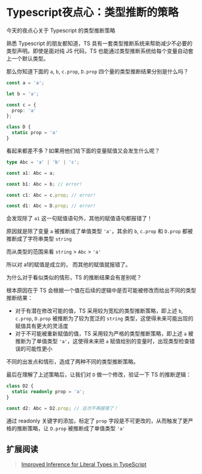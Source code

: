 # Typescript夜点心：类型推断的策略

今天的夜点心关于 Typescript 的类型推断策略

熟悉 Typescript 的朋友都知道，TS 具有一套类型推断系统来帮助减少不必要的类型声明。即使是面对纯 JS 代码，TS 也能通过类型推断系统给每个变量自动套上一个默认类型。

那么你知道下面的 `a`, `b`, `c.prop`, `D.prop` 四个量的类型推断结果分别是什么吗？

``` ts
const a = 'a';

let b = 'a';

const c = {
  prop: 'a'
};

class D {
  static prop = 'a'
}
```

看起来都差不多？如果用他们给下面的变量赋值又会发生什么呢？

``` ts
type Abc = 'a' | 'b' | 'c';

const a1: Abc = a;

const b1: Abc = b; // error!

const c1: Abc = c.prop; // error!

const d1: Abc = D.prop; // error!
```

会发现除了 `a1` 这一句赋值语句外，其他的赋值语句都报错了！

原因就是除了变量 `a` 被推断成了单值类型 `'a'`，其余的 `b`, `c.prop` 和 `D.prop` 都被推断成了字符串类型 `string`

而从类型的范围来看 `string` > `Abc` > `'a'`

所以对 a1的赋值是成立的， 而其他的赋值就报错了。

为什么对于看似类似的情形，TS 的推断结果会有差别呢？

根本原因在于 TS 会根据一个值在后续的逻辑中是否可能被修改而给出不同的类型推断结果：

- 对于有潜在修改可能的值，TS 采用较为宽松的类型推断策略，即上述 `b`, `c.prop`, `D.prop` 被推断为了较为宽泛的 `string` 类型，这使得未来可能出现的赋值具有更大的灵活度
- 对于不可能被重新赋值的值，TS 采用较为严格的类型推断策略，即上述 `a` 被推断为了单值类型 `'a'`，这使得未来把 `a` 赋值给别的变量时，出现类型检查错误的可能性更小

不同的出发点和情形，造成了两种不同的类型推断策略。

最后在理解了上述策略后，让我们对 `D` 做一个修改，验证一下 TS 的推断逻辑：

``` ts
class D2 {
  static readonly prop = 'a';
}

const d2: Abc = D2.prop; // 这次不再报错了！
```

通过 readonly 关键字的添加，标定了 `prop` 字段是不可更改的，从而触发了更严格的推断策略，让 `D.prop` 被推断成了单值类型 `'a'`

## 扩展阅读

> [Improved Inference for Literal Types in TypeScript](https://mariusschulz.com/blog/improved-inference-for-literal-types-in-typescript)
